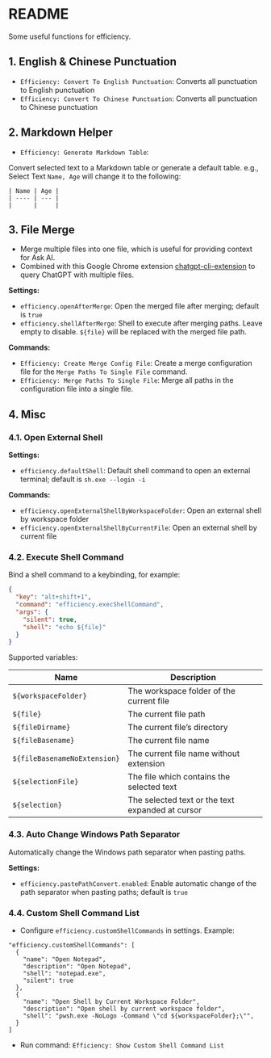 # README

Some useful functions for efficiency.

## 1. English & Chinese Punctuation

* `Efficiency: Convert To English Punctuation`: Converts all punctuation to English punctuation
* `Efficiency: Convert To Chinese Punctuation`: Converts all punctuation to Chinese punctuation

## 2. Markdown Helper

* `Efficiency: Generate Markdown Table`: 

Convert selected text to a Markdown table or generate a default table. e.g.,
Select Text `Name, Age` will change it to the following:

``` text
| Name | Age |
| ---- | --- |
|      |     |
```

## 3. File Merge

* Merge multiple files into one file, which is useful for providing context for Ask AI.
* Combined with this Google Chrome extension [chatgpt-cli-extension](https://github.com/lovebirdsx/chatgpt-cli-extension) to query ChatGPT with multiple files.

**Settings:**

* `efficiency.openAfterMerge`: Open the merged file after merging; default is `true`
* `efficiency.shellAfterMerge`: Shell to execute after merging paths. Leave empty to disable. `${file}` will be replaced with the merged file path.

**Commands:**

* `Efficiency: Create Merge Config File`: Create a merge configuration file for the `Merge Paths To Single File` command.
* `Efficiency: Merge Paths To Single File`: Merge all paths in the configuration file into a single file.

## 4. Misc

### 4.1. Open External Shell

**Settings:**

* `efficiency.defaultShell`: Default shell command to open an external terminal; default is `sh.exe --login -i`

**Commands:**

* `efficiency.openExternalShellByWorkspaceFolder`: Open an external shell by workspace folder
* `efficiency.openExternalShellByCurrentFile`: Open an external shell by current file

### 4.2. Execute Shell Command

Bind a shell command to a keybinding, for example:

```json
{
  "key": "alt+shift+1",
  "command": "efficiency.execShellCommand",
  "args": {
    "silent": true,
    "shell": "echo ${file}"
  }
}
```

Supported variables:

| Name                         | Description                                  |
| ---------------------------- | -------------------------------------------- |
| `${workspaceFolder}`         | The workspace folder of the current file     |
| `${file}`                    | The current file path                        |
| `${fileDirname}`             | The current file’s directory                 |
| `${fileBasename}`            | The current file name                        |
| `${fileBasenameNoExtension}` | The current file name without extension      |
| `${selectionFile}`           | The file which contains the selected text    |
| `${selection}`               | The selected text or the text expanded at cursor |

### 4.3. Auto Change Windows Path Separator

Automatically change the Windows path separator when pasting paths.

**Settings:**

* `efficiency.pastePathConvert.enabled`: Enable automatic change of the path separator when pasting paths; default is `true`

### 4.4. Custom Shell Command List

* Configure `efficiency.customShellCommands` in settings. Example:

```jsonc
"efficiency.customShellCommands": [
  {
    "name": "Open Notepad",
    "description": "Open Notepad",
    "shell": "notepad.exe",
    "silent": true
  },
  {
    "name": "Open Shell by Current Workspace Folder",
    "description": "Open shell by current workspace folder",    
    "shell": "pwsh.exe -NoLogo -Command \"cd ${workspaceFolder};\"",
  }
]
```

* Run command: `Efficiency: Show Custom Shell Command List`
